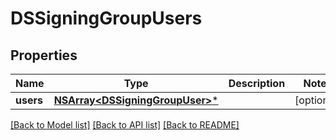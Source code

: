 # DSSigningGroupUsers

## Properties
Name | Type | Description | Notes
------------ | ------------- | ------------- | -------------
**users** | [**NSArray&lt;DSSigningGroupUser&gt;***](DSSigningGroupUser.md) |  | [optional] 

[[Back to Model list]](../README.md#documentation-for-models) [[Back to API list]](../README.md#documentation-for-api-endpoints) [[Back to README]](../README.md)


